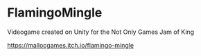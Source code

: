 # FlamingoMingle
Videogame created on Unity for the Not Only Games Jam of King 

https://mallocgames.itch.io/flamingo-mingle
